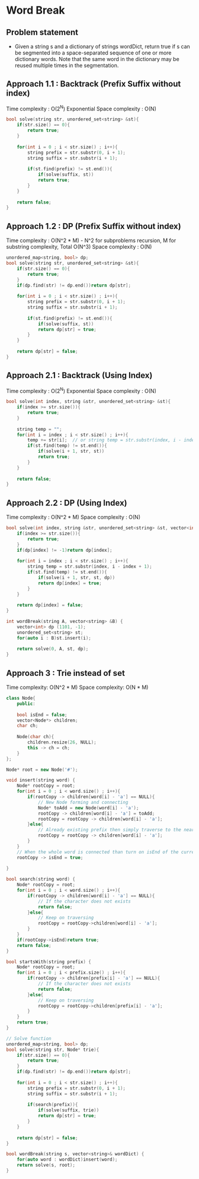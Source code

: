 # Word Break

## Problem statement

- Given a string s and a dictionary of strings wordDict, return true if s can be segmented into a space-separated sequence of one or more dictionary words. Note that the same word in the dictionary may be reused multiple times in the segmentation. 

## Approach 1.1 : Backtrack (Prefix Suffix without index)

Time complexity : O(2<sup>N</sup>) Exponential
Space complexity : O(N)

```cpp
bool solve(string str, unordered_set<string> &st){
    if(str.size() == 0){
        return true;
    }
    
    for(int i = 0 ; i < str.size() ; i++){
        string prefix = str.substr(0, i + 1);
        string suffix = str.substr(i + 1);
        
        if(st.find(prefix) != st.end()){
            if(solve(suffix, st))
            return true;
        }
    }
    
    return false;
}
```

## Approach 1.2 : DP (Prefix Suffix without index)

Time complexity : O(N^2 \* M) - N^2 for subproblems recursion, M for substring complexity, Total O(N^3)
Space complexity : O(N)

```cpp
unordered_map<string, bool> dp;
bool solve(string str, unordered_set<string> &st){
    if(str.size() == 0){
        return true;
    }
    if(dp.find(str) != dp.end())return dp[str];
    
    for(int i = 0 ; i < str.size() ; i++){
        string prefix = str.substr(0, i + 1);
        string suffix = str.substr(i + 1);
        
        if(st.find(prefix) != st.end()){
            if(solve(suffix, st))
            return dp[str] = true;
        }
    }
    
    return dp[str] = false;
}
```

## Approach 2.1 : Backtrack (Using Index)

Time complexity : O(2<sup>N</sup>) Exponential
Space complexity : O(N)

```cpp
bool solve(int index, string &str, unordered_set<string> &st){
    if(index >= str.size()){
        return true;
    }
    
    string temp = "";
    for(int i = index ; i < str.size() ; i++){
        temp += str[i];  // or string temp = str.substr(index, i - index + 1);
        if(st.find(temp) != st.end()){
            if(solve(i + 1, str, st))
            return true;
        }
    }
    
    return false;
}
```

## Approach 2.2 : DP (Using Index)

Time complexity : O(N^2 \* M) 
Space complexity : O(N)

```cpp
bool solve(int index, string &str, unordered_set<string> &st, vector<int> &dp){
    if(index >= str.size()){
        return true;
    }
    if(dp[index] != -1)return dp[index];
    
    for(int i = index ; i < str.size() ; i++){
        string temp = str.substr(index, i - index + 1);
        if(st.find(temp) != st.end()){
            if(solve(i + 1, str, st, dp))
            return dp[index] = true;
        }
    }
    
    return dp[index] = false;
}

int wordBreak(string A, vector<string> &B) {
    vector<int> dp (1101, -1);
    unordered_set<string> st;
    for(auto i : B)st.insert(i);
    
    return solve(0, A, st, dp);
}
```

## Approach 3 : Trie instead of set

Time complexity: O(N^2 \* M)
Space complexity: O(N \* M)

```cpp
class Node{
    public:
    
    bool isEnd = false;
    vector<Node*> children;
    char ch;
    
    Node(char ch){
        children.resize(26, NULL);
        this -> ch = ch;
    }
};

Node* root = new Node('#');

void insert(string word) {
    Node* rootCopy = root;
    for(int i = 0 ; i < word.size() ; i++){
        if(rootCopy -> children[word[i] - 'a'] == NULL){
            // New Node forming and connecting
            Node* toAdd = new Node(word[i] - 'a');
            rootCopy -> children[word[i] - 'a'] = toAdd;
            rootCopy = rootCopy -> children[word[i] - 'a'];
        }else{
            // Already existing prefix then simply traverse to the nearest node
            rootCopy = rootCopy -> children[word[i] - 'a'];
        }
    }
    // When the whole word is connected than turn on isEnd of the current node to mark the end of word
    rootCopy -> isEnd = true;
    
}

bool search(string word) {
    Node* rootCopy = root;
    for(int i = 0 ; i < word.size() ; i++){
        if(rootCopy -> children[word[i] - 'a'] == NULL){
            // If the character does not exists
            return false;
        }else{
            // Keep on traversing
            rootCopy = rootCopy->children[word[i] - 'a'];
        }
    }
    if(rootCopy->isEnd)return true;
    return false;
}

bool startsWith(string prefix) {
    Node* rootCopy = root;
    for(int i = 0 ; i < prefix.size() ; i++){
        if(rootCopy -> children[prefix[i] - 'a'] == NULL){
            // If the character does not exists
            return false;
        }else{
            // Keep on traversing
            rootCopy = rootCopy->children[prefix[i] - 'a'];
        }
    }
    return true;
}

// Solve function
unordered_map<string, bool> dp;
bool solve(string str, Node* trie){
    if(str.size() == 0){
        return true;
    }
    if(dp.find(str) != dp.end())return dp[str];
    
    for(int i = 0 ; i < str.size() ; i++){
        string prefix = str.substr(0, i + 1);
        string suffix = str.substr(i + 1);
        
        if(search(prefix)){
            if(solve(suffix, trie))
            return dp[str] = true;
        }
    }
    
    return dp[str] = false;
}

bool wordBreak(string s, vector<string>& wordDict) {
    for(auto word : wordDict)insert(word);        
    return solve(s, root);
}
```